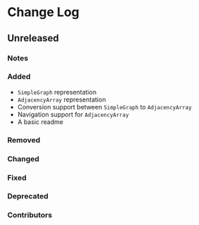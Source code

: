 # Change Log

## Unreleased

### Notes

### Added

 * `SimpleGraph` representation
 * `AdjacencyArray` representation
 * Conversion support between `SimpleGraph` to `AdjacencyArray`
 * Navigation support for `AdjacencyArray`
 * A basic readme

### Removed

### Changed

### Fixed

### Deprecated

### Contributors